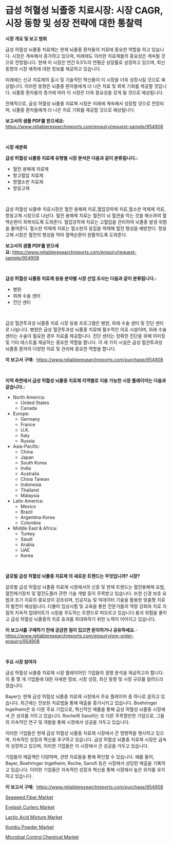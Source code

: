 <p><h1>급성 허혈성 뇌졸중 치료시장: 시장 CAGR, 시장 동향 및 성장 전략에 대한 통찰력</h1></p><p><strong>시장 개요 및 보고 범위</strong></p>
<p><p>급성 허혈성 뇌졸중 치료제는 현재 뇌졸중 환자들의 치료에 중요한 역할을 하고 있습니다. 시장은 계속해서 증가하고 있으며, 미래에도 이러한 치료제들의 중요성은 계속될 것으로 전망됩니다. 현재 이 시장은 연간 6.5%의 연평균 성장률로 성장하고 있으며, 최신 동향과 시장 예측에 대한 정보를 제공하고 있습니다.</p><p>미래에는 신규 치료제의 출시 및 기술적인 혁신들이 이 시장을 더욱 성장시킬 것으로 예상됩니다. 이러한 동향은 뇌졸중 환자들에게 더 나은 치료 및 회복 기회를 제공할 것입니다. 뇌졸중 환자들의 증가에 따라 이 시장은 더욱 중요성을 갖게 될 것으로 예상됩니다.</p><p>전체적으로, 급성 허혈성 뇌졸중 치료제 시장은 미래에 계속해서 성장할 것으로 전망되며, 뇌졸중 환자들에게 더 나은 치료 기회를 제공할 것으로 예상됩니다.</p></p>
<p><strong>보고서의 샘플 PDF를 받으세요:</strong> <a href="https://www.reliableresearchreports.com/enquiry/request-sample/954908">https://www.reliableresearchreports.com/enquiry/request-sample/954908</a></p>
<p>&nbsp;</p>
<p><strong>시장 세분화</strong></p>
<p><strong>급성 허혈성 뇌졸중 치료제 유형별 시장 분석은 다음과 같이 분류됩니다.:</strong></p>
<p><ul><li>혈전 용해제 치료제</li><li>항고혈압 치료제</li><li>항혈소판 치료제</li><li>항응고제</li></ul></p>
<p>&nbsp;</p>
<p><p>급성 허혈성 뇌졸中 치료시장은 혈전 용해제 치료,혈압강하제 치료,혈소판 억제제 치료,항응고제 시장으로 나뉜다. 혈전 용해제 치료는 혈전이 뇌 혈관을 막는 것을 해소하여 혈액순환이 회복되도록 도와준다. 혈압강하제 치료는 고혈압을 관리하여 뇌졸중 발생 위험을 줄여준다. 혈소판 억제제 치료는 혈소판의 응집을 억제해 혈전 형성을 예방한다. 항응고제 시장은 혈전의 형성을 막아 혈액순환이 원활하도록 도와준다.</p></p>
<p><strong>보고서의 샘플 PDF를 받으세요:</strong>&nbsp;<a href="https://www.reliableresearchreports.com/enquiry/request-sample/954908">https://www.reliableresearchreports.com/enquiry/request-sample/954908</a></p>
<p>&nbsp;</p>
<p><strong> 급성 허혈성 뇌졸중 치료제 응용 분야별 시장 산업 조사는 다음과 같이 분류됩니다.:</strong></p>
<p><ul><li>병원</li><li>외래 수술 센터</li><li>진단 센터</li></ul></p>
<p>&nbsp;</p>
<p><p>급성 혈관투과성 뇌졸중 치료 시장 응용 프로그램은 병원, 외래 수술 센터 및 진단 센터로 나뉩니다. 병원은 급성 혈관투과성 뇌졸중 치료에 필수적인 의료 시설이며, 외래 수술 센터는 수술이 필요한 경우 치료를 제공합니다. 진단 센터는 정확한 진단을 위해 이미징 및 기타 테스트를 제공하는 중요한 역할을 합니다. 이 세 가지 시설은 급성 혈관투과성 뇌졸중 환자의 다양한 치료 및 관리에 중요한 역할을 합니다.</p></p>
<p><strong>이 보고서 구매:</strong>&nbsp; <a href="https://www.reliableresearchreports.com/purchase/954908">https://www.reliableresearchreports.com/purchase/954908</a></p>
<p>&nbsp;</p>
<p><strong>지역 측면에서 급성 허혈성 뇌졸중 치료제 지역별로 이용 가능한 시장 플레이어는 다음과 같습니다.:</strong></p>
<p><ul>
    <li>
        North America:
        <ul>
            <li>United States</li>
            <li>Canada</li>
        </ul>
    </li>
    <li>
        Europe:
        <ul>
            <li>Germany</li>
            <li>France</li>
            <li>U.K.</li>
            <li>Italy</li>
            <li>Russia</li>
        </ul>
    </li>
    <li>
        Asia-Pacific:
        <ul>
            <li>China</li>
            <li>Japan</li>
            <li>South Korea</li>
            <li>India</li>
            <li>Australia</li>
            <li>China Taiwan</li>
            <li>Indonesia</li>
            <li>Thailand</li>
            <li>Malaysia</li>
        </ul>
    </li>
    <li>
        Latin America:
        <ul>
            <li>Mexico</li>
            <li>Brazil</li>
            <li>Argentina Korea</li>
            <li>Colombia</li>
        </ul>
    </li>
    <li>
        Middle East & Africa:
        <ul>
            <li>Turkey</li>
            <li>Saudi</li>
            <li>Arabia</li>
            <li>UAE</li>
            <li>Korea</li>
        </ul>
    </li>
    </ul></p>
<p>&nbsp;</p>
<p><strong>글로벌 급성 허혈성 뇌졸중 치료제 의 새로운 트렌드는 무엇입니까? 시장?</strong></p>
<p><p>글로벌 급성 허혈성 뇌졸중 치료제 시장에서의 신흥 및 현재 트렌드는 혈전용해제 요법, 혈전제거장치 및 혈전도플러 관련 기술 개발 등이 주목받고 있습니다. 또한 신경 보호 요법과 조기 치료의 중요성이 강조되며, 인공지능 및 빅데이터 기술을 활용한 맞춤형 치료의 발전이 예상됩니다. 더불어 임상시험 및 교육을 통한 전문가들의 역량 강화와 치료 지침의 지속적 업데이트가 시장을 주도하는 트렌드로 떠오르고 있습니다.붕괴 위험을 줄이고 급성 허혈성 뇌졸중의 치료 효과를 최대화하기 위한 노력이 이어지고 있습니다.</p></p>
<p><strong>이 보고서를 구매하기 전에 궁금한 점이 있으면 문의하거나 공유하세요.</strong>- <a href="https://www.reliableresearchreports.com/enquiry/pre-order-enquiry/954908">https://www.reliableresearchreports.com/enquiry/pre-order-enquiry/954908</a></p>
<p>&nbsp;</p>
<p><strong>주요 시장 참여자</strong></p>
<p><p>급성 허혈성 뇌졸중 치료제 시장 플레이어인 기업들의 경쟁 분석을 제공하고자 합니다. 이 중 몇 개 기업들에 대한 자세한 정보, 시장 성장, 최신 동향 및 시장 규모를 알려드리겠습니다.</p><p>Bayer는 현재 급성 허혈성 뇌졸중 치료제 시장에서 주요 플레이어 중 하나로 꼽히고 있습니다. 최근에는 진보된 치료법을 통해 매출을 증가시키고 있습니다. Boehringer Ingelheim은 또 다른 주요 기업으로, 혁신적인 제품을 통해 급성 허혈성 뇌졸중 시장에서 큰 성과를 거두고 있습니다. Roche와 Sanofi는 또 다른 주목할만한 기업으로, 그들의 지속적인 연구 및 개발을 통해 시장에서 성공을 거두고 있습니다.</p><p>이러한 기업들은 현재 급성 허혈성 뇌졸중 치료제 시장에서 큰 영향력을 행사하고 있으며, 지속적인 성장과 혁신을 추구하고 있습니다. 급성 허혈성 뇌졸중 치료제 시장은 급속히 성장하고 있으며, 이러한 기업들은 이 시장에서 큰 성공을 거두고 있습니다.</p><p>기업들의 매출액은 다양하며, 관련 자료들을 통해 확인할 수 있습니다. 예를 들어, Bayer, Boehringer Ingelheim, Roche, Sanofi 등은 시장에서 상당한 매출을 기록하고 있습니다. 이러한 기업들은 지속적인 성장과 혁신을 통해 시장에서 높은 위치를 유지하고 있습니다.</p></p>
<p><strong>이 보고서 구매:</strong>&nbsp;&nbsp;<a href="https://www.reliableresearchreports.com/purchase/954908">https://www.reliableresearchreports.com/purchase/954908</a></p>
<p><p><a href="https://github.com/globismark/Market-Research-Report-List-2/blob/main/seaweed-fiber-market.md">Seaweed Fiber Market</a></p><p><a href="https://view.publitas.com/reportprime-1/eyelash-curlers-market-insights-market-players-and-forecast-till-2031/">Eyelash Curlers Market</a></p><p><a href="https://zircon-bluebell-299.notion.site/Lactic-Acid-Mixture-Market-Challenges-Opportunities-and-Growth-Drivers-and-Major-Market-Players-f-8aa280632c6c40189127b0e5176c4dd3">Lactic Acid Mixture Market</a></p><p><a href="https://github.com/bobicer/Market-Research-Report-List-2/blob/main/kombu-powder-market.md">Kombu Powder Market</a></p><p><a href="https://fearless-okapi-6c8.notion.site/Microbial-Control-Chemical-Market-Size-Reflecting-a-Forecast-Till-2031-Market-By-Type-By-Applicati-13e8309374d74d688df055cd0ebc942f">Microbial Control Chemical Market</a></p></p>
